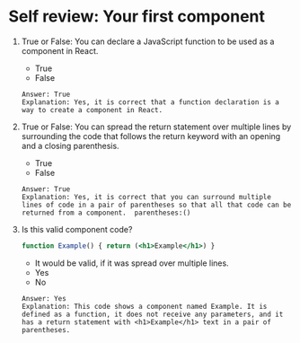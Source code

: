 # Self review: Your first component

1. True or False: You can declare a JavaScript function to be used as a component in React.
    - True
    - False
    ```
    Answer: True
    Explanation: Yes, it is correct that a function declaration is a way to create a component in React.
    ```

2. True or False: You can spread the return statement over multiple lines by surrounding the code that follows the return keyword with an opening and a closing parenthesis.
    - True
    - False
    ```
    Answer: True
    Explanation: Yes, it is correct that you can surround multiple lines of code in a pair of parentheses so that all that code can be returned from a component.  parentheses:()
    ```

3. I​s this valid component code?
    ```jsx
    function Example() { return (<h1>Example</h1>) }
    ```
    - I​t would be valid, if it was spread over multiple lines.
    - Y​es
    - N​o
    ```
    Answer: Yes
    Explanation: This code shows a component named Example. It is defined as a function, it does not receive any parameters, and it has a return statement with <h1>Example</h1> text in a pair of parentheses.
    ```